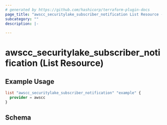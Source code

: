 ```yaml
---
# generated by https://github.com/hashicorp/terraform-plugin-docs
page_title: "awscc_securitylake_subscriber_notification List Resource - terraform-provider-awscc"
subcategory: ""
description: |-
  
---
```


# awscc_securitylake_subscriber_notification (List Resource)



## Example Usage

```terraform
list "awscc_securitylake_subscriber_notification" "example" {
  provider = awscc
}
```

<!-- schema generated by tfplugindocs -->
## Schema
